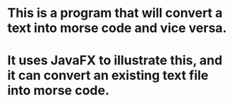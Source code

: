 # This is a program that will convert a text into morse code and vice versa.
# It uses JavaFX to illustrate this, and it can convert an existing text file into morse code.
